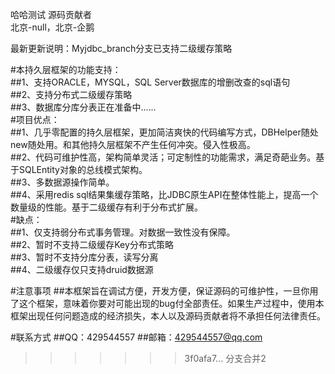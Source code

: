 哈哈测试
源码贡献者<br />
北京-null，北京-企鹅<br />

最新更新说明：Myjdbc_branch分支已支持二级缓存策略<br />

#本持久层框架的功能支持：<br />
##1、支持ORACLE，MYSQL，SQL Server数据库的增删改查的sql语句<br />
##2、支持分布式二级缓存策略<br />
##3、数据库分库分表正在准备中......<br />
#项目优点：<br />
##1、几乎零配置的持久层框架，更加简洁爽快的代码编写方式，DBHelper随处new随处用。和其他持久层框架不产生任何冲突。侵入性极高。<br />
##2、代码可维护性高，架构简单灵活；可定制性的功能需求，满足奇葩业务。基于SQLEntity对象的总线模式架构。<br />
##3、多数据源操作简单。<br />
##4、采用redis sql结果集缓存策略，比JDBC原生API在整体性能上，提高一个数量级的性能。基于二级缓存有利于分布式扩展。<br />
#缺点：<br />
##1、仅支持弱分布式事务管理。对数据一致性没有保障。<br />
##2、暂时不支持二级缓存Key分布式策略<br />
##3、暂时不支持分库分表，读写分离<br />
##4、二级缓存仅只支持druid数据源<br />

#注意事项
##本框架旨在调试方便，开发方便，保证源码的可维护性，一旦你用了这个框架，意味着你要对可能出现的bug付全部责任。如果生产过程中，使用本框架出现任何问题造成的经济损失，本人以及源码贡献者将不承担任何法律责任。

#联系方式
##QQ：429544557
##邮箱：429544557@qq.com
>>>>>>> 3f0afa7... 分支合并2
